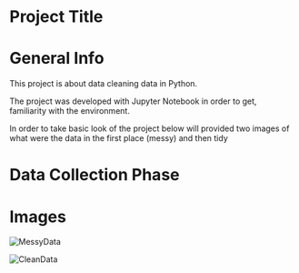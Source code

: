 Project Title
=
General Info
=
This project is about data cleaning data in Python.<br>
<p>The project was developed with Jupyter Notebook in order to get, <br>
familiarity with the environment.</p>
<p>In order to take basic look of the project below will provided two images of what were the data in the first place (messy) and then tidy<br>


Data Collection Phase
=


Images
=
![MessyData](https://user-images.githubusercontent.com/47696240/95302931-41105d80-088b-11eb-8fda-a0808221ac6a.png)



![CleanData](https://user-images.githubusercontent.com/47696240/95302668-eecf3c80-088a-11eb-9ea7-52bf94a09e7e.png)
